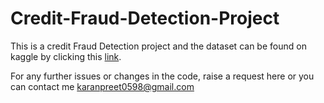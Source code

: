 # Credit-Fraud-Detection-Project

This is a credit Fraud Detection project and the dataset can be found on kaggle by clicking this [link](https://www.kaggle.com/mlg-ulb/creditcardfraud).

For any further issues or changes in the code, raise a request here or you can contact me karanpreet0598@gmail.com
